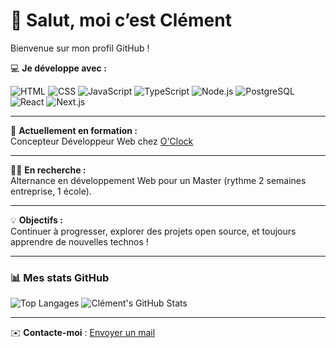 # 👋 Salut, moi c’est Clément

Bienvenue sur mon profil GitHub !

💻 **Je développe avec :**

![HTML](https://img.shields.io/badge/HTML5-E34F26?style=for-the-badge&logo=html5&logoColor=white)
![CSS](https://img.shields.io/badge/CSS3-1572B6?style=for-the-badge&logo=css3&logoColor=white)
![JavaScript](https://img.shields.io/badge/JavaScript-F7DF1E?style=for-the-badge&logo=javascript&logoColor=black)
![TypeScript](https://img.shields.io/badge/TypeScript-3178C6?style=for-the-badge&logo=typescript&logoColor=white)
![Node.js](https://img.shields.io/badge/Node.js-339933?style=for-the-badge&logo=nodedotjs&logoColor=white)
![PostgreSQL](https://img.shields.io/badge/PostgreSQL-4169E1?style=for-the-badge&logo=postgresql&logoColor=white)
![React](https://img.shields.io/badge/React-20232A?style=for-the-badge&logo=react&logoColor=61DAFB)
![Next.js](https://img.shields.io/badge/Next.js-000000?style=for-the-badge&logo=next.js&logoColor=white)

---

🌱 **Actuellement en formation :**  
Concepteur Développeur Web chez [O'Clock](https://oclock.io)

---

🕵️‍♂️ **En recherche :**  
Alternance en développement Web pour un Master (rythme 2 semaines entreprise, 1 école).

---

💡 **Objectifs :**  
Continuer à progresser, explorer des projets open source, et toujours apprendre de nouvelles technos !

---

### 📊 Mes stats GitHub

![Top Langages](https://github-readme-stats.vercel.app/api/top-langs/?username=Clemsimao&layout=compact&theme=github_dark)
![Clément's GitHub Stats](https://github-readme-stats.vercel.app/api?username=Clemsimao&show_icons=true&theme=github_dark)

---

✉️ **Contacte-moi** : [Envoyer un mail](mailto:12345678+Clemsimao@users.noreply.github.com)
